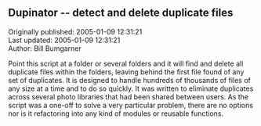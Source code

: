 ## Dupinator -- detect and delete duplicate files  
Originally published: 2005-01-09 12:31:21  
Last updated: 2005-01-09 12:31:21  
Author: Bill Bumgarner  
  
Point this script at a folder or several folders and it will find and delete all duplicate files within the folders, leaving behind the first file found of any set of duplicates.   It is designed to handle hundreds of thousands of files of any size at a time and to do so quickly.   It was written to eliminate duplicates across several photo libraries that had been shared between users.  As the script was a one-off to solve a very particular problem, there are no options nor is it refactoring into any kind of modules or reusable functions.
